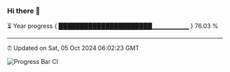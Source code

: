 ### Hi there 👋

⏳ Year progress { ██████████████████████▁▁▁▁▁▁▁▁ } 76.03 %

---

⏰ Updated on Sat, 05 Oct 2024 06:02:23 GMT

![Progress Bar CI](https://github.com/EinsPommes/EinsPommes/blob/main/.github/workflows/main.yml)
